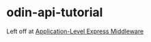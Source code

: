# odin-api-tutorial

Left off at [Application-Level Express Middleware](https://www.robinwieruch.de/node-express-server-rest-api/#application-level-express-middleware)
